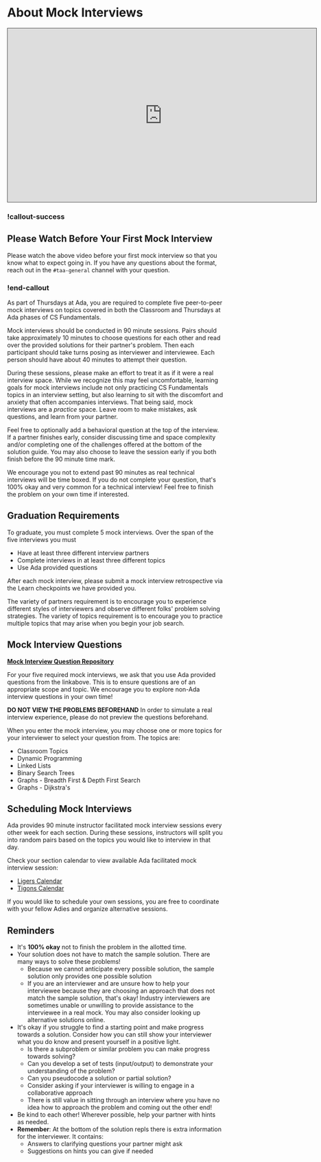 # About Mock Interviews

<iframe src="https://adaacademy.hosted.panopto.com/Panopto/Pages/Embed.aspx?id=548cfc0e-cc71-4262-aeb3-afc70150e63c&autoplay=false&offerviewer=true&showtitle=true&showbrand=true&captions=true&interactivity=all" height="405" width="720" style="border: 1px solid #464646;" allowfullscreen allow="autoplay"></iframe>

<!-- available callout types: info, success, warning, danger, secondary, star  -->
### !callout-success

## Please Watch Before Your First Mock Interview

Please watch the above video before your first mock interview so that you know what to expect going in. If you have any questions about the format, reach out in the `#taa-general` channel with your question.

### !end-callout

As part of Thursdays at Ada, you are required to complete five peer-to-peer mock interviews on topics covered in both the Classroom and Thursdays at Ada phases of CS Fundamentals. 

Mock interviews should be conducted in 90 minute sessions. Pairs should take approximately 10 minutes to choose questions for each other and read over the provided solutions for their partner's problem. Then each participant should take turns posing as interviewer and interviewee. Each person should have about 40 minutes to attempt their question.

During these sessions, please make an effort to treat it as if it were a real interview space. While we recognize this may feel uncomfortable, learning goals for mock interviews include not only practicing CS Fundamentals topics in an interview setting, but also learning to sit with the discomfort and anxiety that often accompanies interviews. That being said, mock interviews are a _practice_ space. Leave room to make mistakes, ask questions, and learn from your partner. 

Feel free to optionally add a behavioral question at the top of the interview. If a partner finishes early, consider discussing time and space complexity and/or completing one of the challenges offered at the bottom of the solution guide. You may also choose to leave the session early if you both finish before the 90 minute time mark. 

We encourage you not to extend past 90 minutes as real technical interviews will be time boxed. If you do not complete your question, that's 100% okay and very common for a technical interview! Feel free to finish the problem on your own time if interested. 

## Graduation Requirements

To graduate, you must complete 5 mock interviews. Over the span of the five interviews you must
- Have at least three different interview partners
- Complete interviews in at least three different topics
- Use Ada provided questions

After each mock interview, please submit a mock interview retrospective via the Learn checkpoints we have provided you. 

The variety of partners requirement is to encourage you to experience different styles of interviewers and observe different folks' problem solving strategies. The variety of topics requirement is to encourage you to practice multiple topics that may arise when you begin your job search.

## Mock Interview Questions

[**Mock Interview Question Repository**](https://docs.google.com/document/d/1SmKIpGL_z_IXhgLiaGAf3kPc_bApgH1LtIGcXVoKUHE/edit?usp=sharing)

For your five required mock interviews, we ask that you use Ada provided questions from the linkabove. This is to ensure questions are of an appropriate scope and topic. We encourage you to explore non-Ada interview questions in your own time!

**DO NOT VIEW THE PROBLEMS BEFOREHAND** In order to simulate a real interview experience, please do not preview the questions beforehand. 

When you enter the mock interview, you may choose one or more topics for your interviewer to select your question from. The topics are:
- Classroom Topics
- Dynamic Programming
- Linked Lists
- Binary Search Trees
- Graphs - Breadth First & Depth First Search
- Graphs - Dijkstra's


## Scheduling Mock Interviews
Ada provides 90 minute instructor facilitated mock interview sessions every other week for each section. During these sessions, instructors will split you into random pairs based on the topics you would like to interview in that day.

Check your section calendar to view available Ada facilitated mock interview session:
- [Ligers Calendar](https://calendar.google.com/calendar/u/0?cid=Y18wZmVlNmQxZWFhNzM4YWVlNzM5YTRkZjZmNmRjN2YzNzFmNmExMDkxYWFjMzlkODBhM2YzMjkyNDBlN2I4ZDBlQGdyb3VwLmNhbGVuZGFyLmdvb2dsZS5jb20)
- [Tigons Calendar](https://calendar.google.com/calendar/u/0?cid=Y19jYmZjN2VkMGRkMjkxY2M3MGNjMGM1NzljYzkxNzY4MzZhMTQ0MWJlYTk1MWRlMTc4ODc3NGE5ZDA0OTI0MTBmQGdyb3VwLmNhbGVuZGFyLmdvb2dsZS5jb20)

If you would like to schedule your own sessions, you are free to coordinate with your fellow Adies and organize alternative sessions.

## Reminders
- It's **100% okay** not to finish the problem in the allotted time. 
- Your solution does not have to match the sample solution. There are many ways to solve these problems!
  - Because we cannot anticipate every possible solution, the sample solution only provides one possible solution
  - If you are an interviewer and are unsure how to help your interviewee because they are choosing an approach that does not match the sample solution, that's okay! Industry interviewers are sometimes unable or unwilling to provide assistance to the interviewee in a real mock. You may also consider looking up alternative solutions online.
- It's okay if you struggle to find a starting point and make progress towards a solution. Consider how you can still show your interviewer what you do know and present yourself in a positive light. 
  - Is there a subproblem or similar problem you can make progress towards solving?
  - Can you develop a set of tests (input/output) to demonstrate your understanding of the problem?
  - Can you pseudocode a solution or partial solution?
  - Consider asking if your interviewer is willing to engage in a collaborative approach
  - There is still value in sitting through an interview where you have no idea how to approach the problem and coming out the other end!
- Be kind to each other! Wherever possible, help your partner with hints as needed.
- **Remember**: At the bottom of the solution repls there is extra information for the interviewer. It contains:
  - Answers to clarifying questions your partner might ask
  - Suggestions on hints you can give if needed

